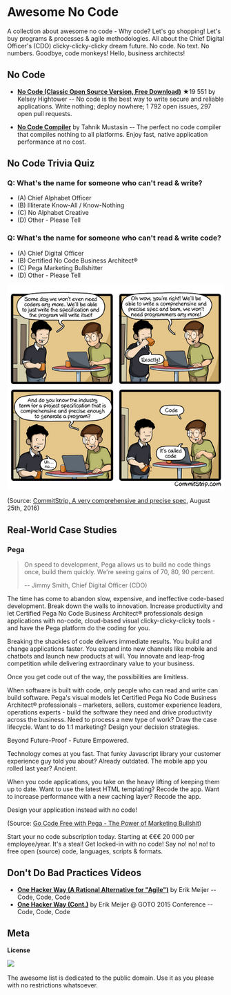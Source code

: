 # Awesome No Code

A collection about awesome no code - Why code? Let's go shopping! Let's buy programs & processes & agile methodologies. All about the Chief Digital Officer's (CDO) clicky-clicky-clicky dream future. No code. No text. No numbers. Goodbye, code monkeys! Hello, business architects!


## No Code 

- [**No Code (Classic Open Source Version, Free Download)**](https://github.com/kelseyhightower/nocode) ★19 551 by Kelsey Hightower -- No code is the best way to write secure and reliable applications. Write nothing; deploy nowhere; 1 792 open issues, 297 open pull requests.


- [**No Code Compiler**](https://github.com/tahnik/nocode-compiler) by Tahnik Mustasin -- The perfect no code compiler that compiles nothing to all platforms. Enjoy fast, native application performance at no cost.


## No Code Trivia Quiz

### Q: What's the name for someone who can't read & write?

- (A) Chief Alphabet Officer
- (B) Illiterate Know-All / Know-Nothing
- (C) No Alphabet Creative
- (D) Other - Please Tell 

### Q: What's the name for someone who can't read & write code?

- (A) Chief Digital Officer
- (B) Certified No Code Business Architect®
- (C) Pega Marketing Bullshitter
- (D) Other - Please Tell


![](i/commitstrip-nocoders.png)

(Source: [CommitStrip, A very comprehensive and precise spec](http://www.commitstrip.com/en/2016/08/25/a-very-comprehensive-and-precise-spec/), August 25th, 2016)




## Real-World Case Studies

### Pega

> On speed to development, Pega allows us to build no code things once, 
> build them quickly. We're seeing gains of 70, 80, 90 percent.
>
> -- Jimmy Smith, Chief Digital Officer (CDO)

The time has come to abandon slow, expensive, 
and ineffective code-based development. 
Break down the walls to innovation. 
Increase productivity and let Certified Pega No Code Business Architect® professionals design applications with no-code, 
cloud-based visual clicky-clicky-clicky tools - and have the Pega platform do the coding for you.


Breaking the shackles of code delivers immediate results. 
You build and change applications faster. 
You expand into new channels like mobile and chatbots and launch new products at will. 
You innovate and leap-frog competition while delivering extraordinary value to your business.

Once you get code out of the way, the possibilities are limitless.

When software is built with code, 
only people who can read and write can build software. 
Pega's visual models let Certified Pega No Code Business Architect® professionals – marketers, 
sellers, customer experience leaders, 
operations experts - build the software they need 
and drive productivity across the business. 
Need to process a new type of work? 
Draw the case lifecycle. 
Want to do 1:1 marketing? Design your decision strategies.

Beyond Future-Proof - Future Empowered.

Technology comes at you fast. That funky Javascript library your customer experience guy told you about? Already outdated. The mobile app you rolled last year? Ancient.

When you code applications, you take on the heavy lifting of keeping them up to date. Want to use the latest HTML templating? Recode the app. Want to increase performance with a new caching layer? Recode the app.

Design your application instead with no code! 

(Source: [Go Code Free with Pega - The Power of Marketing Bullshit](https://www.pega.com/technology/software-writes-your-software))

Start your no code subscription today. Starting at €€€ 20 000 per employee/year. It's a steal!
Get locked-in with no code! Say no! no! no! to free open (source) code, languages, scripts & formats. 



## Don't Do Bad Practices Videos

- [**One Hacker Way (A Rational Alternative for "Agile")**](https://www.youtube.com/watch?v=2u0sNRO-QKQ) by Erik Meijer -- Code, Code, Code
- [**One Hacker Way (Cont.)**](https://www.youtube.com/watch?v=FvMuPtuvP5w) by Erik Meijer @ GOTO 2015 Conference -- Code, Code, Code 




## Meta

**License**

![](https://publicdomainworks.github.io/buttons/zero88x31.png)

The awesome list is dedicated to the public domain. Use it as you please with no restrictions whatsoever.
